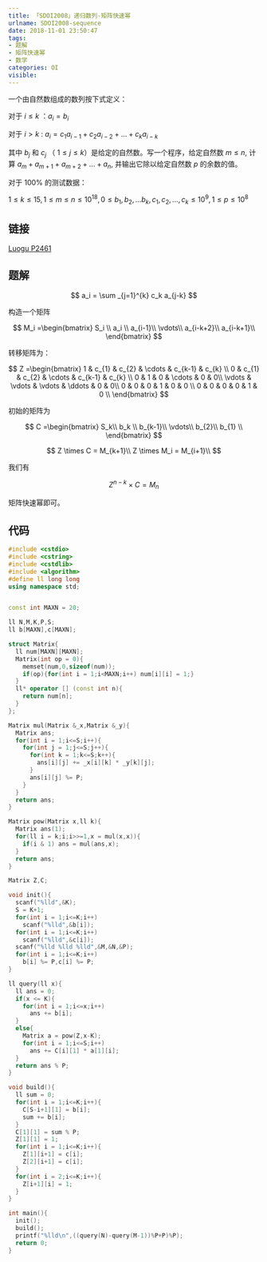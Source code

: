 ```yaml
---
title: 「SDOI2008」递归数列-矩阵快速幂
urlname: SDOI2008-sequence
date: 2018-11-01 23:50:47
tags:
- 题解
- 矩阵快速幂
- 数学
categories: OI
visible:
---
```


一个由自然数组成的数列按下式定义：

对于 $i \leq k$ ：$a_i = b_i$

对于 $i > k$  : $a_i = c_1a_{i-1} + c_2a_{i-2} + ... + c_ka_{i-k}$

其中 $b_j$ 和 $c_j$ （ $1 \leq j \leq k$）是给定的自然数。写一个程序，给定自然数 $m \leq n$, 计算 $a_m + a_{m+1} + a_{m+2} + ... + a_n$, 并输出它除以给定自然数 $p$ 的余数的值。

对于 100% 的测试数据：

$1 \leq k \leq 15,1 \leq m \leq n \leq 10^{18},0 \le b_1, b_2,... b_k, c_1, c_2,..., c_k \leq 10^9,1 \leq p \leq 10^8$

<!-- more -->

## 链接

[Luogu P2461](https://www.luogu.org/problemnew/show/P2461)

## 题解

$$
a_i = \sum _{j=1}^{k} c_k a_{j-k}
$$

构造一个矩阵

$$
M_i
=\begin{bmatrix}
S_i  \\
a_i  \\
a_{i-1}\\
 \vdots\\
a_{i-k+2}\\
a_{i-k+1}\\
\end{bmatrix}
$$

转移矩阵为：

$$
Z
=\begin{bmatrix}
1 & c_{1} & c_{2} & \cdots & c_{k-1}   & c_{k}  \\
0 & c_{1} & c_{2} & \cdots & c_{k-1}   & c_{k} \\
0 & 1 & 0  & \cdots & 0 & 0\\
 \vdots & \vdots & \vdots & \ddots & 0   & 0\\
0 & 0 & 0 & 1 & 0 & 0 \\
0 & 0 & 0 & 0 & 1  & 0 \\
\end{bmatrix}
$$

初始的矩阵为

$$
C
=\begin{bmatrix}
S_k\\
b_k \\
b_{k-1}\\
 \vdots\\
b_{2}\\
b_{1} \\
\end{bmatrix}
$$

$$
Z \times C = M_{k+1}\\
Z \times M_i = M_{i+1}\\
$$

我们有

$$
Z^{n-k} \times C = M_{n}
$$

矩阵快速幂即可。

## 代码


```cpp
#include <cstdio>
#include <cstring>
#include <cstdlib>
#include <algorithm>
#define ll long long
using namespace std;


const int MAXN = 20;

ll N,M,K,P,S;
ll b[MAXN],c[MAXN];

struct Matrix{
  ll num[MAXN][MAXN];
  Matrix(int op = 0){
    memset(num,0,sizeof(num));
    if(op){for(int i = 1;i<MAXN;i++) num[i][i] = 1;}
  }
  ll* operator [] (const int n){
    return num[n];
  }
};

Matrix mul(Matrix &_x,Matrix &_y){
  Matrix ans;
  for(int i = 1;i<=S;i++){
    for(int j = 1;j<=S;j++){
      for(int k = 1;k<=S;k++){
        ans[i][j] += _x[i][k] * _y[k][j];
      }
      ans[i][j] %= P;
    }
  }
  return ans;
}

Matrix pow(Matrix x,ll k){
  Matrix ans(1);
  for(ll i = k;i;i>>=1,x = mul(x,x)){
    if(i & 1) ans = mul(ans,x);
  }
  return ans;
}

Matrix Z,C;

void init(){
  scanf("%lld",&K);
  S = K+1;
  for(int i = 1;i<=K;i++)
    scanf("%lld",&b[i]);
  for(int i = 1;i<=K;i++)
    scanf("%lld",&c[i]);
  scanf("%lld %lld %lld",&M,&N,&P);
  for(int i = 1;i<=K;i++)
    b[i] %= P,c[i] %= P;
}

ll query(ll x){
  ll ans = 0;
  if(x <= K){
    for(int i = 1;i<=x;i++)
      ans += b[i];
  }
  else{
    Matrix a = pow(Z,x-K);
    for(int i = 1;i<=S;i++)
      ans += C[i][1] * a[1][i]; 
  }
  return ans % P;
}

void build(){
  ll sum = 0;
  for(int i = 1;i<=K;i++){
    C[S-i+1][1] = b[i];
    sum += b[i];
  }
  C[1][1] = sum % P;
  Z[1][1] = 1;
  for(int i = 1;i<=K;i++){
    Z[1][i+1] = c[i];
    Z[2][i+1] = c[i];
  }
  for(int i = 2;i<=K;i++){
    Z[i+1][i] = 1;
  }
}

int main(){
  init();
  build();
  printf("%lld\n",((query(N)-query(M-1))%P+P)%P);
  return 0;
}
```



